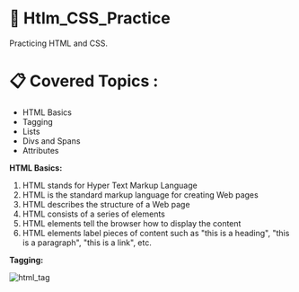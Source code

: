 # :blue_book: Htlm_CSS_Practice 
Practicing HTML and CSS.
# :clipboard: Covered Topics :

- HTML Basics
- Tagging
- Lists
- Divs and Spans
- Attributes

**HTML Basics:**
1. HTML stands for Hyper Text Markup Language
2. HTML is the standard markup language for creating Web pages
3. HTML describes the structure of a Web page
4. HTML consists of a series of elements
5. HTML elements tell the browser how to display the content
6. HTML elements label pieces of content such as "this is a heading", "this is a paragraph", "this is a link", etc.

**Tagging:**



![html_tag](https://user-images.githubusercontent.com/26630930/100834915-f1b76980-3496-11eb-9fac-2e117f4a60dd.JPG)



